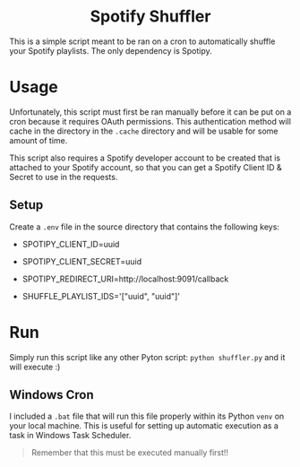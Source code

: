<h1 align="center">Spotify Shuffler</h1>

This is a simple script meant to be ran on a cron to automatically shuffle your Spotify playlists.
The only dependency is Spotipy.

# Usage
Unfortunately, this script must first be ran manually before it can be put on a cron because it requires OAuth permissions. This authentication method will cache in the directory in the `.cache` directory and will be usable for some amount of time.

This script also requires a Spotify developer account to be created that is attached to your Spotify account, so that you can get a Spotify Client ID & Secret to use in the requests.

## Setup
Create a `.env` file in the source directory that contains the following keys:

* SPOTIPY_CLIENT_ID=uuid
* SPOTIPY_CLIENT_SECRET=uuid
* SPOTIPY_REDIRECT_URI=http://localhost:9091/callback

* SHUFFLE_PLAYLIST_IDS='["uuid", "uuid"]'

# Run
Simply run this script like any other Pyton script: `python shuffler.py` and it will execute :)

## Windows Cron
I included a `.bat` file that will run this file properly within its Python `venv` on your local machine. This is useful for setting up automatic execution as a task in Windows Task Scheduler.
> Remember that this must be executed manually first!!
